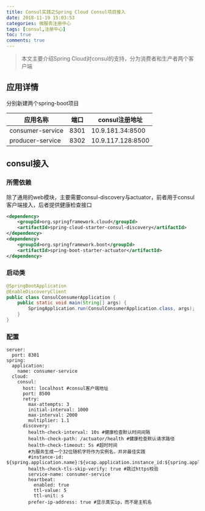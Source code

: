 ```yaml
---
title: Consul实践之Spring Cloud Consul项目接入
date: 2018-11-19 15:03:53
categories: 微服务注册中心
tags: [consul,注册中心]
toc: true
comments: true
---
```


>本文主要介绍Spring Cloud对consul的支持，分为消费者和生产者两个客户端

## 应用详情

分别新建两个spring-boot项目

| 应用名称         | 端口 | consul注册地址    |
| ---------------- | ---- | ----------------- |
| consumer-service | 8301 | 10.9.181.34:8500  |
| producer-service | 8302 | 10.9.117.128:8500 |

## consul接入

### 所需依赖

除了通用的web模块，主要需要consul-discovery与actuator，前者用于consul客户端接入，后者提供健康检查接口

```xml
<dependency>
	<groupId>org.springframework.cloud</groupId>
	<artifactId>spring-cloud-starter-consul-discovery</artifactId>
</dependency>
<dependency>
	<groupId>org.springframework.boot</groupId>
	<artifactId>spring-boot-starter-actuator</artifactId>
</dependency>
```

### 启动类
```java
@SpringBootApplication
@EnableDiscoveryClient
public class ConsulConsumerApplication {
	public static void main(String[] args) {
		SpringApplication.run(ConsulConsumerApplication.class, args);
	}
}
```

### 配置

```
server:
  port: 8301
spring:
  application:
    name: consumer-service
  cloud:
    consul:
      host: localhost #consul客户端地址
      port: 8500
      retry:
        max-attempts: 3
        initial-interval: 1000
        max-interval: 2000
        multiplier: 1.1
      discovery:
        health-check-interval: 10s #健康检查默认时间间隔
        health-check-path: /actuator/health #健康检查默认请求路径
        health-check-timeout: 5s #超时时间
        #为服务生成一个32位随机字符作为实例名，并非最佳实践
        #instance-id: ${spring.application.name}:${vcap.application.instance_id:${spring.application.instance_id:${random.value}}}
        health-check-tls-skip-verify: true #跳过https校验
        service-name: consumer-service
        heartbeat: 
          enabled: true
          ttl-value: 5
          ttl-unit: s
        prefer-ip-address: true #显示真实ip，而不是主机名
```
















